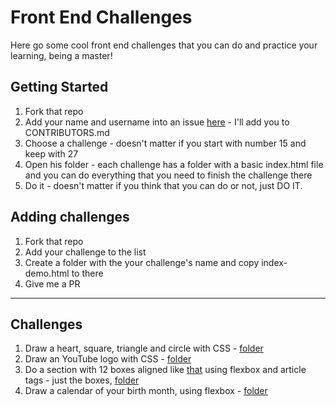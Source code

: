 # Front End Challenges

Here go some cool front end challenges that you can do and practice your learning, being a master!

## Getting Started

1. Fork that repo
1. Add your name and username into an issue [here](https://github.com/devmath/front-challenges/issues) - I'll add you to CONTRIBUTORS.md
1. Choose a challenge - doesn't matter if you start with number 15 and keep with 27
1. Open his folder - each challenge has a folder with a basic index.html file and you can do everything that you need to finish the challenge there
1. Do it - doesn't matter if you think that you can do or not, just DO IT.

## Adding challenges

1. Fork that repo
1. Add your challenge to the list
1. Create a folder with the your challenge's name and copy index-demo.html to there
1. Give me a PR

----------------------

## Challenges

1. Draw a heart, square, triangle and circle with CSS - [folder](https://github.com/devmath/front-challenges/tree/master/basic-forms)
1. Draw an YouTube logo with CSS - [folder](https://github.com/devmath/front-challenges/tree/master/youtube)
1. Do a section with 12 boxes aligned like [that](http://forefathersgroup.com/) using flexbox and article tags - just the boxes, [folder](https://github.com/devmath/front-challenges/tree/master/boxes)
1. Draw a calendar of your birth month, using flexbox - [folder](https://github.com/devmath/front-challenges/tree/master/birth-calendar)
